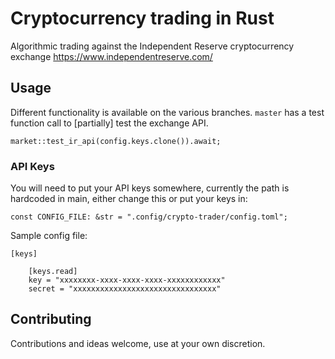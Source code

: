 Cryptocurrency trading in Rust
==============================

Algorithmic trading against the Independent Reserve cryptocurrency
exchange https://www.independentreserve.com/

## Usage

Different functionality is available on the various branches. `master`
has a test function call to [partially] test the exchange API.

```
market::test_ir_api(config.keys.clone()).await;
```

### API Keys

You will need to put your API keys somewhere, currently the path is
hardcoded in main, either change this or put your keys in:

```
const CONFIG_FILE: &str = ".config/crypto-trader/config.toml";
```

Sample config file:

```
[keys]

    [keys.read]
    key = "xxxxxxxx-xxxx-xxxx-xxxx-xxxxxxxxxxxx"
    secret = "xxxxxxxxxxxxxxxxxxxxxxxxxxxxxxxx"
```

## Contributing

Contributions and ideas welcome, use at your own discretion.
